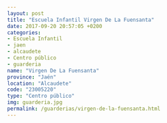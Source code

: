 ```yaml
---
layout: post
title: "Escuela Infantil Virgen De La Fuensanta"
date: 2017-09-20 20:57:05 +0200
categories:
- Escuela Infantil
- jaen
- alcaudete
- Centro público
- guarderia
name: "Virgen De La Fuensanta"
province: "Jaén"
location: "Alcaudete"
code: "23005220"
type: "Centro público"
img: guarderia.jpg
permalink: /guarderias/virgen-de-la-fuensanta.html
---
```

